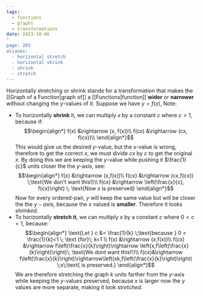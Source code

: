 ```yaml
---
tags:
  - functions
  - graphs
  - transformations
date: 2023-10-06
"
page: 203
aliases:
  - horizontal stretch
  - horizontal shrink
  - shrink
  - stretch
---
```

Horizontally stretching or shrink stands for a transformation that makes the [[Graph of a Function|graph of]] a [[Functions|function]] **wider** or **narrower** without changing the $y$-values of it.
Suppose we have $y=f(x)$, Note:
- To horizontally **shrink** it, we can multiply $x$ by a constant $c$ where $c \gt 1$, because if:
$$\begin{align*}
f(x) &\rightarrow (x, f(x))\\
f(cx) &\rightarrow (cx, f(cx))\\
\end{align*}$$
This would give us the desired $y$-value, but the $x$-value is wrong, therefore to get the correct $x$, we must divide $cx$ by $c$ to get the original $x$. By doing this we are keeping the $y$-value while pushing it $\frac{1}{c}$ units closer the the $y$-axis, see:
$$\begin{align*}
f(x) &\rightarrow (x,f(x))\\
f(cx) &\rightarrow (cx,f(cx)) \;\text{We don't want this!}\\
f(cx) &\rightarrow \left(\frac{x}{c}, f(cx)\right) \; \text{Now x is preserved}
\end{align*}$$
Now for every ordered-pair, $y$ will keep the same value but will be closer the the $y-axis$, because the $x$ valued is **smaller**. Therefore it looks *shrinked*.
- To horizontally **stretch it**, we can multiply $x$ by a constant $c$ where $0 < c < 1$, because:
$$\begin{align*}
\text{Let } c &= \frac{1}{k} \;\text{because } 0 < \frac{1}{k}<1 \; \text {for}\; k<1
\\
f(x) &\rightarrow (x,f(x))\\
f(cx) &\rightarrow f\left(\frac{x}{k}\right)\rightarrow \left(x,f\left(\frac{x}{k}\right)\right)\; \text{We dont want this!!}\\
f(cx)&\rightarrow f\left(\frac{x}{k}\right)\rightarrow\left(xk,f\left(\frac{x}{k}\right)\right) \;x\;\text{ is preserved.}
\end{align*}$$
We are therefore stretching the graph $k$ units farther from the $y$-axis while keeping the $y$-values preserved, because $x$ is larger now the $y$ values are more separate, making it look *stretched*.
